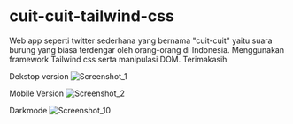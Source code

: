 # cuit-cuit-tailwind-css
Web app seperti twitter sederhana yang bernama "cuit-cuit" yaitu suara burung yang biasa terdengar oleh orang-orang di Indonesia. Menggunakan framework Tailwind css serta manipulasi DOM. Terimakasih

Dekstop version
![Screenshot_1](https://user-images.githubusercontent.com/48176273/235666994-8c567b49-59c3-461f-9772-cd1ccd0a49ab.png)

Mobile Version
![Screenshot_2](https://user-images.githubusercontent.com/48176273/235667112-ad1967de-02df-44a2-b506-f1586b259f1e.png)

Darkmode
![Screenshot_10](https://user-images.githubusercontent.com/48176273/235667170-e1175c3c-5fdd-46c1-8540-af309d0d51af.png)
